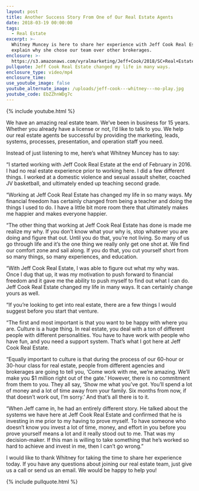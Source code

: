```yaml
---
layout: post
title: Another Success Story From One of Our Real Estate Agents
date: 2018-03-19 00:00:00
tags:
  - Real Estate
excerpt: >-
  Whitney Muncey is here to share her experience with Jeff Cook Real Estate and
  explain why she chose our team over other brokerages.
enclosure: >-
  https://s3.amazonaws.com/vyralmarketing/Jeff+Cook/2018/SC+Real+Estate+Agent-+Another+Success+Story+From+One+of+Our+Real+Estate+Agents.mp4
pullquote: Jeff Cook Real Estate changed my life in many ways.
enclosure_type: video/mp4
enclosure_time:
use_youtube_image: false
youtube_alternate_image: /uploads/jeff-cook---whitney---no-play.jpg
youtube_code: EbZZhnWDg7c
---
```


{% include youtube.html %}

We have an amazing real estate team. We’ve been in business for 15 years. Whether you already have a license or not, I’d like to talk to you. We help our real estate agents be successful by providing the marketing, leads, systems, processes, presentation, and operation staff you need.

Instead of just listening to me, here’s what Whitney Muncey has to say:

“I started working with Jeff Cook Real Estate at the end of February in 2016. I had no real estate experience prior to working here. I did a few different things. I worked at a domestic violence and sexual assault shelter, coached JV basketball, and ultimately ended up teaching second grade.

“Working at Jeff Cook Real Estate has changed my life in so many ways. My financial freedom has certainly changed from being a teacher and doing the things I used to do. I have a little bit more room there that ultimately makes me happier and makes everyone happier.

“The other thing that working at Jeff Cook Real Estate has done is made me realize my why. If you don’t know what your why is, stop whatever you are doing and figure that out. Until you do that, you’re not living. So many of us go through life and it’s the one thing we really only get one shot at. We find our comfort zone and sail along. If you do that, you cut yourself short from so many things, so many experiences, and education.

“With Jeff Cook Real Estate, I was able to figure out what my why was. Once I dug that up, it was my motivation to push forward to financial freedom and it gave me the ability to push myself to find out what I can do. Jeff Cook Real Estate changed my life in many ways. It can certainly change yours as well.

“If you’re looking to get into real estate, there are a few things I would suggest before you start that venture.

“The first and most important is that you want to be happy with where you are. Culture is a huge thing. In real estate, you deal with a ton of different people with different personalities. You have to have work with people who have fun, and you need a support system. That’s what I got here at Jeff Cook Real Estate.

“Equally important to culture is that during the process of our 60-hour or 30-hour class for real estate, people from different agencies and brokerages are going to tell you, ‘Come work with me, we’re amazing. We’ll make you $1 million right out of the gate.’ However, there is no commitment from them to you. They all say, ‘Show me what you’ve got. You’ll spend a lot of money and a lot of time away from your family. Six months from now, if that doesn’t work out, I’m sorry.’ And that’s all there is to it.

“When Jeff came in, he had an entirely different story. He talked about the systems we have here at Jeff Cook Real Estate and confirmed that he is investing in me prior to my having to prove myself. To have someone who doesn’t know you invest a lot of time, money, and effort in you before you prove yourself means a lot and it really stood out to me. That was my decision-maker. If this man is willing to take something that he’s worked so hard to achieve and invest in me, then I can’t go wrong.”

I would like to thank Whitney for taking the time to share her experience today. If you have any questions about joining our real estate team, just give us a call or send us an email. We would be happy to help you!

{% include pullquote.html %}